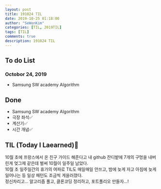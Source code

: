 ```yaml
---
layout: post
title: 191024 TIL
date: 2019-10-25 01:18:00
author: "SeWonKim"
categories: [TIL, 2019TIL]
tags: [TIL]
comments: true
description: 191024 TIL
---
```


## To do List

### Octobor 24, 2019

- Samsung SW academy Algorithm

## Done

- Samsung SW academy Algorithm
- 극장 좌석✅
- 계산기✅
- 시간 개념✅

## TIL (Today I Laearned)🤔

10월 초에 프랑스에서 온 친구 가이드 해준다고 내 github 잔디밭에 7개의 구멍을 내버린게 엊그제 같은데 벌써 10월이 일주일 남았다.     
10월 초 일주일간의 휴가의 여파로 TIL도 매일매일 안쓰고, 밤에 늦게 자고 아침에 늦게 일어나는 등 일상 패턴도 조금씩 게을러졌다.     
정신차리고... 알고리즘 풀고, 클론코딩 정리하고, 포트폴리오 만들자...!



